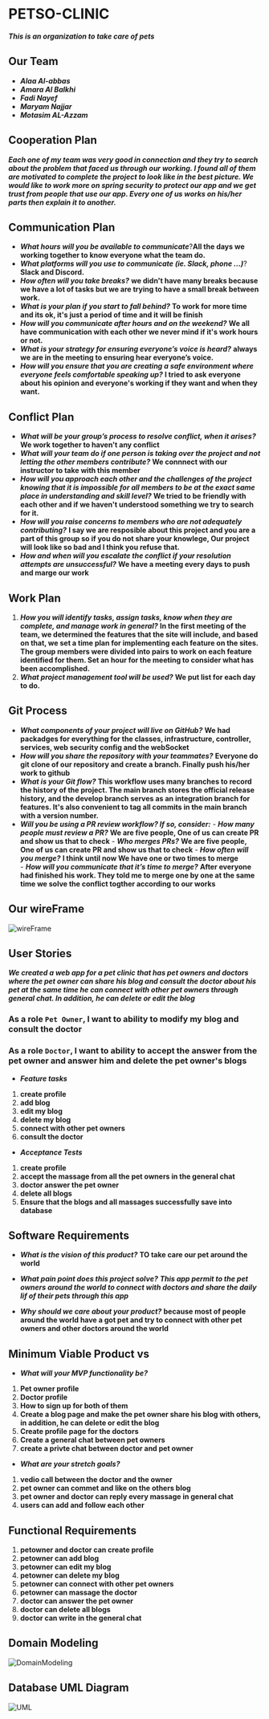 # PETSO-CLINIC
***This is an organization to take care of pets***

##  Our Team
- ***Alaa Al-abbas***
- ***Amara Al Balkhi***
- ***Fadi Nayef***
- ***Maryam Najjar***
- ***Motasim AL-Azzam***

## Cooperation Plan

***Each one of my team was very good in connection and they try to search about the problem that faced us through our working. I found all of them are motivated to complete the project to look like in the best picture. We would like to work more on spring security to protect our app and we get trust from people that use our app. Every one of us works on his/her parts then explain it to another.***
## Communication Plan     

- ***What hours will you be available to communicate***?**All the days we working together to know everyone what the team do.**
- ***What platforms will you use to communicate (ie. Slack, phone …)***?**Slack and Discord.**
- ***How often will you take breaks?*** **we didn't have many breaks because we have a lot of tasks but we are trying to have a small break between work.**
- ***What is your plan if you start to fall behind?***
**To work for more time and its ok, it's just a period of time and it will be finish**
- ***How will you communicate after hours and on the weekend?***
**We all have communication with each other we never mind if it's work hours or not.**
- ***What is your strategy for ensuring everyone’s voice is heard?***
**always we are in the meeting to ensuring hear everyone’s voice.**
- ***How will you ensure that you are creating a safe environment where everyone feels comfortable speaking up?***
**I tried to ask everyone about his opinion and everyone's working if they want and when they want.**
 
## Conflict Plan
- ***What will be your group’s process to resolve conflict, when it arises?***
**We work together to haven't any conflict**
- ***What will your team do if one person is taking over the project and not letting the other members contribute?***
**We connnect with our instructor to take with this member**
- ***How will you approach each other and the challenges of the project knowing that it is impossible for all members to be at the exact same place in understanding and skill level?***
**We tried to be friendly with each other and if we haven't understood something we try to search for it.**
- ***How will you raise concerns to members who are not adequately contributing?***
**I say we are resposible about this project and you are a part of this group so if you do not share your knowlege, Our project will look like so bad and I think you refuse that.** 
- ***How and when will you escalate the conflict if your resolution attempts are unsuccessful?***
**We have a meeting every days to push and marge our work**


## Work Plan
1. ***How you will identify tasks, assign tasks, know when they are complete, and manage work in general?***
**In the first meeting of the team, we determined the features that the site will include, and based on that, we set a time plan for implementing each feature on the sites. The group members were divided into pairs to work on each feature identified for them. Set an hour for the meeting to consider what has been accomplished.**
2. ***What project management tool will be used?***
**We put list for each day to do.**

## Git Process

- ***What components of your project will live on GitHub?***
**We had packadges for everything for the classes, infrastructure, controller, services, web security config and the webSocket**
- ***How will you share the repository with your teammates?***
**Everyone do git clone of our repository and create a branch. Finally push his/her work to github**
- ***What is your Git flow?***
**This workflow uses many branches to record the history of the project. The main branch stores the official release history, and the develop branch serves as an integration branch for features. It's also convenient to tag all commits in the main branch with a version number.**
- ***Will you be using a PR review workflow? If so, consider:***
      -  ***How many people must review a PR?***
        **We are five people, One of us can create PR and show us that to check**
      - ***Who merges PRs?***
      **We are five people, One of us can create PR and show us that to check**
      - ***How often will you merge?***
     **I think until now We have one or two times to merge**  
      -  ***How will you communicate that it’s time to merge?***
       **After everyone had finished his work. They told me to merge one by one at the same time we solve the conflict togther according to our works**

## Our wireFrame
![wireFrame](finalWWWframeProject.png)

## User Stories

***We created a web app for a pet clinic that has pet owners and doctors where the pet owner can share his blog and consult the doctor about his pet at the same time he can connect with other pet owners through general chat. In addition, he can delete or edit the blog***

 ### As a role `Pet Owner`, I want to ability to modify my blog  and consult the doctor
 ### As a role `Doctor`, I want to ability to accept the answer from the pet owner and answer him and delete the pet owner's blogs

- ***Feature tasks***
1. **create profile** 
2. **add blog**
3. **edit my blog**
4. **delete my blog**
5. **connect with other pet owners**
6. **consult the doctor**

- ***Acceptance Tests***
1. **create profile** 
2. **accept the massage from  all the pet owners in the general chat**
3. **doctor answer the pet owner**
4. **delete all blogs**
5. **Ensure that the blogs and all massages successfully save into database**


## Software Requirements
- ***What is the vision of this product?***
**TO take care our pet around the world**

- ***What pain point does this project solve?***
***This app permit to the pet owners around the world to connect with doctors and share the daily lif of their pets through this app***

- ***Why should we care about your product?***
**because most of people around the world have a got pet and try to connect with other pet owners and other doctors around the world** 

## Minimum Viable Product vs

- ***What will your MVP functionality be?***
1. **Pet owner profile**
2. **Doctor profile**
3. **How to sign up for both of them** 
4. **Create a blog page and make the pet owner share his blog with others, in addition, he can delete or edit the blog**
5. **Create profile page for the doctors**
6. **Create a general chat between pet owners**
7. **create a privte chat between doctor and pet owner** 

- ***What are your stretch goals?***
1. **vedio call between the doctor and the owner**
2. **pet owner can commet  and like on the others blog**
3. **pet owner and doctor can reply every massage in general chat**
4. **users can add and follow each other**

## Functional Requirements

1. **petowner and doctor can create profile** 
2. **petowner can add blog**
3. **petowner can edit my blog**
4. **petowner can delete my blog**
5. **petowner can connect with other pet owners**
6. **petowner can massage the doctor**
7. **doctor can answer the pet owner**
8. **doctor can delete all blogs**
9. **doctor can write in the general chat**

## Domain Modeling
![DomainModeling](domainModeling.png)


## Database UML Diagram
![UML](image.png)